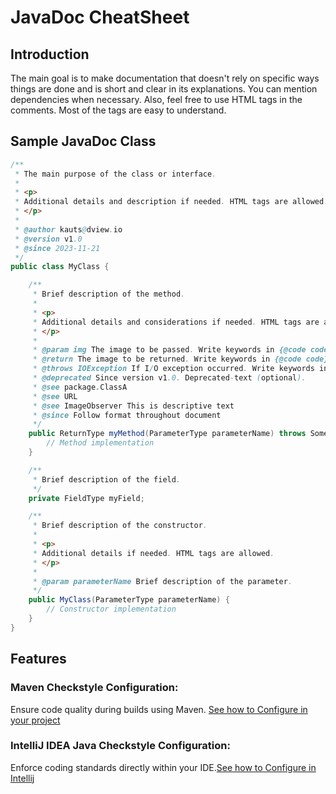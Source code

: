 
# JavaDoc CheatSheet

## Introduction
The main goal is to make documentation that doesn't rely on specific ways things are done and is short and clear in its explanations. You can mention dependencies when necessary. Also, feel free to use HTML tags in the comments. Most of the tags are easy to understand.

## Sample JavaDoc Class
```java
/**
 * The main purpose of the class or interface.
 * 
 * <p>
 * Additional details and description if needed. HTML tags are allowed.
 * </p>
 * 
 * @author kauts@dview.io
 * @version v1.0
 * @since 2023-11-21
 */
public class MyClass {

    /**
     * Brief description of the method.
     * 
     * <p>
     * Additional details and considerations if needed. HTML tags are allowed.
     * </p>
     * 
     * @param img The image to be passed. Write keywords in {@code code} tag.
     * @return The image to be returned. Write keywords in {@code code} tag.
     * @throws IOException If I/O exception occurred. Write keywords in {@code code} tag.
     * @deprecated Since version v1.0. Deprecated-text (optional).
     * @see package.ClassA
     * @see URL
     * @see ImageObserver This is descriptive text
     * @since Follow format throughout document
     */
    public ReturnType myMethod(ParameterType parameterName) throws SomeException {
        // Method implementation
    }

    /**
     * Brief description of the field.
     */
    private FieldType myField;

    /**
     * Brief description of the constructor.
     * 
     * <p>
     * Additional details if needed. HTML tags are allowed.
     * </p>
     * 
     * @param parameterName Brief description of the parameter.
     */
    public MyClass(ParameterType parameterName) {
        // Constructor implementation
    }
}

```
## Features
### Maven Checkstyle Configuration: 
Ensure code quality during builds using Maven. [See how to Configure in your project](maven/README.md)
### IntelliJ IDEA Java Checkstyle Configuration: 
Enforce coding standards directly within your IDE.[See how to Configure in Intellij](intellij/README.md)






